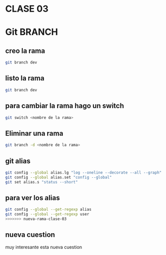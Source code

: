 # CLASE 03

# Git BRANCH
## creo la rama
```sh
git branch dev
```
## listo la rama
```sh
git branch dev
```

## para cambiar la rama hago un switch
```sh
git switch <nombre de la rama>
```

## Eliminar una rama 
```sh
git branch -d <nombre de la rama>
```
## git alias

```sh
git config --global alias.lg "log --oneline --decorate --all --graph"
git config --global alias.set "config --global"
git set alias.s "status --short"
```

## para ver los alias
```sh
git config --global --get-regexp alias
git config --global --get-regexp user
>>>>>>> nueva-rama-clase-03
```

## nueva cuestion
muy interesante esta nueva cuestion